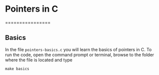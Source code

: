 # Pointers in C
================

## Basics

In the file `pointers-basics.c` you will learn the basics of pointers in C. To run the code, open the command prompt or terminal, browse to the folder where the file is located and type

```
make basics
```
